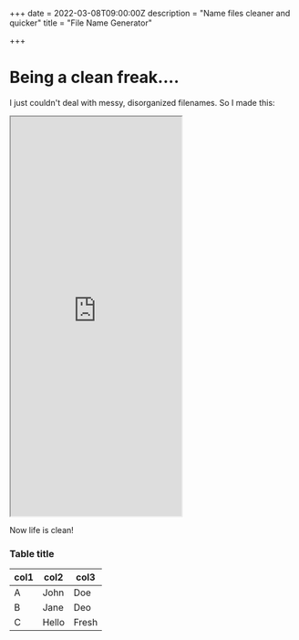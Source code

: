 +++
date = 2022-03-08T09:00:00Z
description = "Name files cleaner and quicker"
title = "File Name Generator"

+++

# Being a clean freak....

I just couldn't deal with messy, disorganized filenames. So I made this:

<iframe src="https://www.namegenerator.dandevelopment.uk/" title="name" style="height: 700px;">
</iframe>

Now life is clean!

### Table title

| col1 | col2  | col3  |
| ---- | ----- | ----- |
| A    | John  | Doe   |
| B    | Jane  | Deo   |
| C    | Hello | Fresh |
